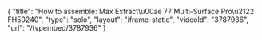 {
    "title": "How to assemble: Max Extract\u00ae 77 Multi-Surface Pro\u2122 FH50240",
    "type": "solo",
    "layout": "iframe-static",
    "videoId": "3787936",
    "url": "\/tvpembed\/3787936"
}